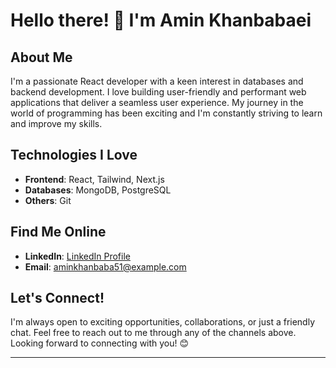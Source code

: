 # Hello there! 👋 I'm Amin Khanbabaei

## About Me
I'm a passionate React developer with a keen interest in databases and backend development. I love building user-friendly and performant web applications that deliver a seamless user experience. My journey in the world of programming has been exciting and I'm constantly striving to learn and improve my skills.

## Technologies I Love
- **Frontend**: React, Tailwind, Next.js
- **Databases**: MongoDB, PostgreSQL
- **Others**: Git

## Find Me Online
- **LinkedIn**: [LinkedIn Profile](https://www.linkedin.com/in/mohammad-amin-khanbabaei-805365221/)
- **Email**: aminkhanbaba51@example.com

## Let's Connect!
I'm always open to exciting opportunities, collaborations, or just a friendly chat. Feel free to reach out to me through any of the channels above. Looking forward to connecting with you! 😊

---
